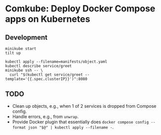 # Comkube: Deploy Docker Compose apps on Kubernetes

## Development

```
minikube start
tilt up

kubectl apply --filename=manifests/object.yaml
kubectl describe service/greet
minikube ssh -- \
  curl "$(kubectl get service/greet --template='{{.spec.clusterIP}}')":8080
```

## TODO

- Clean up objects, e.g., when 1 of 2 services is dropped from Compose config.
- Handle errors, e.g., from `unwrap`.
- Provide Docker plugin that essentially does
  `docker compose config --format json "$@" | kubectl apply --filename -`.
